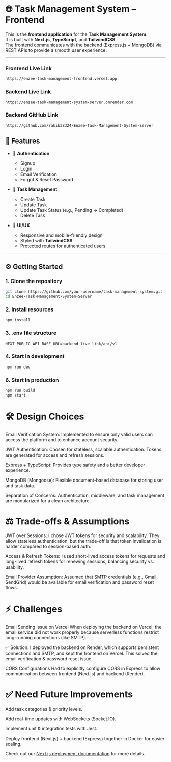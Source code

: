 # 🌐 Task Management System – Frontend

This is the **frontend application** for the **Task Management System**.  
It is built with **Next.js**, **TypeScript**, and **TailwindCSS**.  
The frontend communicates with the backend (Express.js + MongoDB) via REST APIs to provide a smooth user experience.

---

### Frontend Live Link
```
https://enzee-task-management-frontend.vercel.app
```
### Backend Live Link
```
https://enzee-task-management-system-server.onrender.com
```
### Backend GitHub Link
```
https://github.com/rakib38324/Enzee-Task-Management-System-Server
```


## 🚀 Features

- 🔐 **Authentication**
  - Signup  
  - Login  
  - Email Verification  
  - Forgot & Reset Password  

- 📝 **Task Management**
  - Create Task  
  - Update Task  
  - Update Task Status (e.g., Pending → Completed)  
  - Delete Task  

- 🎨 **UI/UX**
  - Responsive and mobile-friendly design  
  - Styled with **TailwindCSS**  
  - Protected routes for authenticated users  

---

## ⚙️ Getting Started

### 1. Clone the repository

```bash
git clone https://github.com/your-username/task-management-system.git
cd Enzee-Task-Management-System-Server
```

### 2. Install resources
```bash
npm install
```

### 3. .env file structure
```
NEXT_PUBLIC_API_BASE_URL=backend_live_link/api/v1

```

 ### 4. Start in development
```bash
npm run dev
```

 ### 6. Start in production
```bash
npm run build
npm start
```

# 🛠️ Design Choices

Email Verification System: Implemented to ensure only valid users can access the platform and to enhance account security.

JWT Authentication: Chosen for stateless, scalable authentication. Tokens are generated for access and refresh sessions.

Express + TypeScript: Provides type safety and a better developer experience.

MongoDB (Mongoose): Flexible document-based database for storing user and task data.

Separation of Concerns: Authentication, middleware, and task management are modularized for a clean architecture.

# ⚖️ Trade-offs & Assumptions

JWT over Sessions:
I chose JWT tokens for security and scalability. They allow stateless authentication, but the trade-off is that token invalidation is harder compared to session-based auth.

Access & Refresh Tokens:
I used short-lived access tokens for requests and long-lived refresh tokens for renewing sessions, balancing security vs. usability.

Email Provider Assumption:
Assumed that SMTP credentials (e.g., Gmail, SendGrid) would be available for email verification and password reset flows.

# ⚡ Challenges

Email Sending Issue on Vercel
When deploying the backend on Vercel, the email service did not work properly because serverless functions restrict long-running connections (like SMTP).

✅ Solution: I deployed the backend on Render, which supports persistent connections and SMTP, and kept the frontend on Vercel. This solved the email verification & password reset issue.

CORS Configurations
Had to explicitly configure CORS in Express to allow communication between frontend (Next.js) and backend (Render).

# ✅ Need Future Improvements

Add task categories & priority levels.

Add real-time updates with WebSockets (Socket.IO).

Implement unit & integration tests with Jest.

Deploy frontend (Next.js) + backend (Express) together in Docker for easier scaling.

Check out our [Next.js deployment documentation](https://nextjs.org/docs/app/building-your-application/deploying) for more details.
